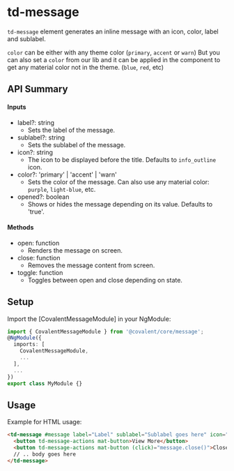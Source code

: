 # td-message

`td-message` element generates an inline message with an icon, color, label and sublabel.

`color` can be either with any theme color (`primary`, `accent` or `warn`)
But you can also set a `color` from our lib and it can be applied in the component to get any material color not in the theme. (`blue`, `red`, etc)

## API Summary

#### Inputs

+ label?: string
  + Sets the label of the message.
+ sublabel?: string
  + Sets the sublabel of the message.
+ icon?: string
  + The icon to be displayed before the title. Defaults to `info_outline` icon.
+ color?: 'primary' | 'accent' | 'warn'
  + Sets the color of the message. Can also use any material color: `purple`, `light-blue`, etc.
+ opened?: boolean
  + Shows or hides the message depending on its value. Defaults to 'true'.

#### Methods

+ open: function 
  + Renders the message on screen.
+ close: function
  +  Removes the message content from screen.
+ toggle: function
  +  Toggles between open and close depending on state.

## Setup

Import the [CovalentMessageModule] in your NgModule:

```typescript
import { CovalentMessageModule } from '@covalent/core/message';
@NgModule({
  imports: [
    CovalentMessageModule,
    ...
  ],
  ...
})
export class MyModule {}
```

## Usage

Example for HTML usage:

```html
<td-message #message label="Label" sublabel="Sublabel goes here" icon="warning" color="primary | blue | red" [opened]="true">
  <button td-message-actions mat-button>View More</button>
  <button td-message-actions mat-button (click)="message.close()">Close</button>
  // .. body goes here
</td-message>  
```
